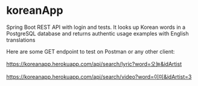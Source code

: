 # koreanApp
Spring Boot REST API with login and tests. It looks up Korean words in a PostgreSQL database and returns authentic usage examples with English translations

Here are some GET endpoint to test on Postman or any other client:

https://koreanapp.herokuapp.com/api/search/lyric?word=오늘&idArtist

https://koreanapp.herokuapp.com/api/search/video?word=이미&idArtist=3






